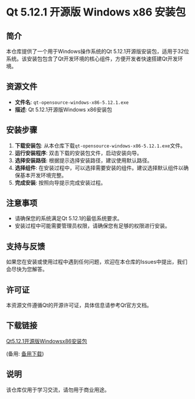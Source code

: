 # Qt 5.12.1 开源版 Windows x86 安装包

## 简介

本仓库提供了一个用于Windows操作系统的Qt 5.12.1开源版安装包，适用于32位系统。该安装包包含了Qt开发环境的核心组件，方便开发者快速搭建Qt开发环境。

## 资源文件

- **文件名**: `qt-opensource-windows-x86-5.12.1.exe`
- **描述**: Qt 5.12.1开源版Windows x86安装包

## 安装步骤

1. **下载安装包**: 从本仓库下载`qt-opensource-windows-x86-5.12.1.exe`文件。
2. **运行安装程序**: 双击下载的安装包文件，启动安装向导。
3. **选择安装路径**: 根据提示选择安装路径，建议使用默认路径。
4. **选择组件**: 在安装过程中，可以选择需要安装的组件。建议选择默认组件以确保基本开发环境完整。
5. **完成安装**: 按照向导提示完成安装过程。

## 注意事项

- 请确保您的系统满足Qt 5.12.1的最低系统要求。
- 安装过程中可能需要管理员权限，请确保您有足够的权限进行安装。

## 支持与反馈

如果您在安装或使用过程中遇到任何问题，欢迎在本仓库的Issues中提出，我们会尽快为您解答。

## 许可证

本资源文件遵循Qt的开源许可证，具体信息请参考Qt官方文档。

## 下载链接
[Qt5.12.1开源版Windowsx86安装包](https://pan.quark.cn/s/30b6e718aa4e) 

(备用: [备用下载](https://pan.baidu.com/s/1zd4lxLM9G_fSgBonz5GARA?pwd=ki7h))

## 说明

该仓库仅用于学习交流，请勿用于商业用途。
